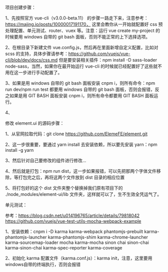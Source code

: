 
项目创建步骤：

1、先按照官方 vue-cli（v3.0.0-beta.11） 的步骤一路走下来，注意参考：https://majing.io/posts/10000017191170， 这里会教你从一开始就配置好 css 预处理配置、单元测试、router、vuex 等。注意：运行 vue create my-project 的时候要用 windows 自带的 git bash 面板，否则不能正常的上下选择选项。

2、在根目录下新建文件 vue.config.js，然后再在里面新增自定义配置，比如对 scss 的支持，具体步骤请参考：https://github.com/vuejs/vue-cli/blob/dev/docs/css.md
但是要安装相关插件：npm install -D sass-loader node-sass，当然，如果你在最开始运行 vue-cli 的时候就已经配置好了这些就不用在这一步进行手动配置了。

3、如果是用 windows 自带的 git bash 面板安装 cnpm i，则所有命令：npm run dev/npm run test 都要用 windows 自带的 git bash 面板，否则会报错，反之如果是用 GIT BASH 面板安装 cnpm i，则所有命令都要用 GIT BASH 面板运行。

4、



修改 element.ui 的源码步骤：

1、从官网拉取代码：git clone https://github.com/ElemeFE/element.git

2、这一步很重要，要通过 yarn install 去安装依赖，所以要先安装 yarn：npm install -g yarn

3、然后针对自己要修改的组件进行修改...

4、然后就是打包：npm run dist，这一步如果报错，可以先把那两个字体文件移除，等打包完之后，再将这两个文件放到 dist 目录的相应位置

5、将打包好的这个 dist 文件夹整个替换掉我们原有项目下的 ./node_modules/element-ui/lib 文件夹，这样就可以了，生不生效全凭运气了。


单元测试：

参考：https://blog.csdn.net/u014196765/article/details/79818042
https://github.com/vuejs/vue-test-utils-mocha-webpack-example


1、安装依赖：cnpm i -D karma karma-webpack phantomjs-prebuilt karma-phantomjs-launcher karma-phantomjs-shim karma-chrome-launcher karma-sourcemap-loader mocha karma-mocha sinon chai sinon-chai karma-sinon-chai karma-spec-reporter karma-coverage

2、初始化 karma 配置文件（karma.conf.js）：karma init，注意，这里要用 windows自带的终端执行，否则会报错

